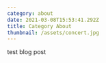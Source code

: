```yaml
---
category: about
date: 2021-03-08T15:53:41.292Z
title: Category About
thumbnail: /assets/concert.jpg
---
```

test blog post